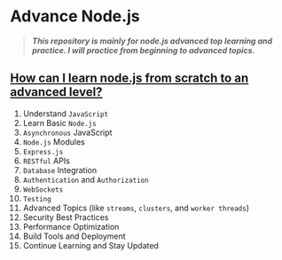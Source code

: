 # Advance Node.js

> ***This repository is mainly for node.js advanced top learning and practice. I will practice from beginning to advanced topics.***

## [How can I learn node.js from scratch to an advanced level?](./docs/overview-of-learning.md)

1. Understand `JavaScript`
2. Learn Basic `Node.js`
3. `Asynchronous` JavaScript
4. `Node.js` Modules
5. `Express.js`
6. `RESTful` APIs
7. `Database` Integration
8. `Authentication` and `Authorization`
9. `WebSockets`
10. `Testing`
11. Advanced Topics (like `streams`, `clusters`, and `worker threads`)
12. Security Best Practices
13. Performance Optimization
14. Build Tools and Deployment
15. Continue Learning and Stay Updated